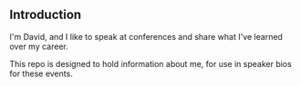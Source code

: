 Introduction
------------

I'm David, and I like to speak at conferences and share what I've learned over my career.

This repo is designed to hold information about me, for use in speaker bios for these events.